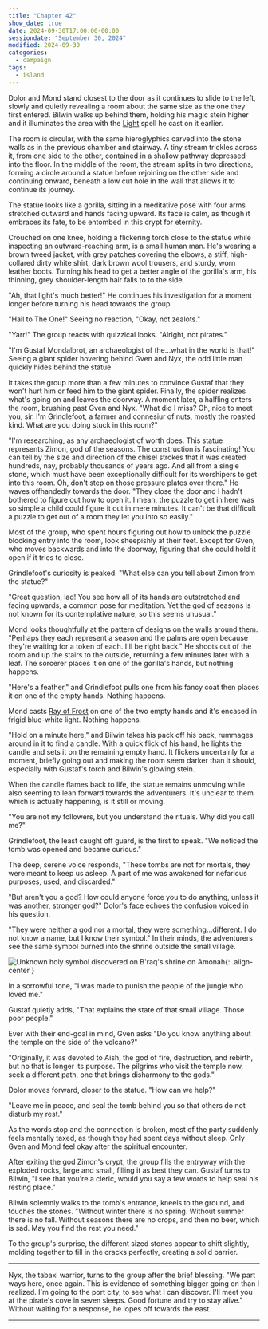 ```yaml
---
title: "Chapter 42"
show_date: true
date: 2024-09-30T17:00:00-00:00
sessiondate: "September 30, 2024"
modified: 2024-09-30
categories:
  - campaign
tags:
  - island
---
```


Dolor and Mond stand closest to the door as it continues to slide to the left, slowly
and quietly revealing a room about the same size as the one they first entered. Bilwin
walks up behind them, holding his magic stein higher and it illuminates the area with the
[Light](https://www.dndbeyond.com/spells/2618996-light) spell he cast on it earlier.

The room is circular, with the same hieroglyphics carved into the stone walls as in
the previous chamber and stairway. A tiny stream trickles across it, from one side to the
other, contained in a shallow pathway depressed into the floor. In the middle of the room,
the stream splits in two directions, forming a circle around a statue before rejoining
on the other side and continuing onward, beneath a low cut hole in the wall that allows
it to continue its journey. 

The statue looks like a gorilla, sitting in a meditative pose with four arms stretched
outward and hands facing upward. Its face is calm, as though it embraces its fate, to be
entombed in this crypt for eternity.

Crouched on one knee, holding a flickering torch close to the statue while inspecting an
outward-reaching arm, is a small human man. He's wearing a brown tweed jacket, with grey
patches covering the elbows, a stiff, high-collared dirty white shirt, dark brown wool
trousers, and sturdy, worn leather boots. Turning his head to get a better angle of the
gorilla's arm, his thinning, grey shoulder-length hair falls to to the side.

"Ah, that light's much better!" He continues his investigation for a moment longer before
turning his head towards the group.

"Hail to The One!" Seeing no reaction, "Okay, not zealots."

"Yarr!" The group reacts with quizzical looks. "Alright, not pirates."

"I'm Gustaf Mondalbrot, an archaeologist of the...what in the world is that!" Seeing a
giant spider hovering behind Gven and Nyx, the odd little man quickly hides behind the statue.

It takes the group more than a few minutes to convince Gustaf that they won't hurt him
or feed him to the giant spider. Finally, the spider realizes what's going on and leaves
the doorway. A moment later, a halfling enters the room, brushing past Gven and Nyx.
"What did I miss? Oh, nice to meet you, sir. I'm Grindlefoot, a farmer and connesiur of nuts,
mostly the roasted kind. What are you doing stuck in this room?"

"I'm researching, as any archaeologist of worth does. This statue represents Zimon, god
of the seasons. The construction is fascinating! You can tell by the size and direction
of the chisel strokes that it was created hundreds, nay, probably thousands of years ago.
And all from a single stone, which must have been exceptionally difficult for its worshipers
to get into this room. Oh, don't step on those pressure plates over there." He waves
offhandedly towards the door. "They close the door and I hadn't bothered to figure out how
to open it. I mean, the puzzle to get in here was so simple a child could figure it out in
mere minutes. It can't be that difficult a puzzle to get out of a room they let you into
so easily."

Most of the group, who spent hours figuring out how to unlock the puzzle blocking entry into
the room, look sheepishly at their feet. Except for Gven, who moves backwards and into the
doorway, figuring that she could hold it open if it tries to close.

Grindlefoot's curiosity is peaked. "What else can you tell about Zimon from the statue?"

"Great question, lad! You see how all of its hands are outstretched and facing upwards, a
common pose for meditation. Yet the god of seasons is not known for its contemplative
nature, so this seems unusual."

Mond looks thoughtfully at the pattern of designs on the walls around them. "Perhaps they
each represent a season and the palms are open because they're waiting for a token of each.
I'll be right back." He shoots out of the room and up the stairs to the outside, returning
a few minutes later with a leaf. The sorcerer places it on one of the gorilla's hands, but
nothing happens.

"Here's a feather," and Grindlefoot pulls one from his fancy coat then places it on one of
the empty hands. Nothing happens.

Mond casts [Ray of Frost](https://www.dndbeyond.com/spells/2618930-ray-of-frost) on one of the
two empty hands and it's encased in frigid blue-white light. Nothing happens.

"Hold on a minute here," and Bilwin takes his pack off his back, rummages around in it to
find a candle. With a quick flick of his hand, he lights the candle and sets it on the
remaining empty hand. It flickers uncertainly for a moment, briefly going out and making
the room seem darker than it should, especially with Gustaf's torch and Bilwin's glowing
stein.

When the candle flames back to life, the statue remains unmoving while also seeming to
lean forward towards the adventurers. It's unclear to them which is actually happening, is
it still or moving.

"You are not my followers, but you understand the rituals. Why did you call me?"

Grindlefoot, the least caught off guard, is the first to speak. "We noticed the tomb was
opened and became curious."

The deep, serene voice responds, "These tombs are not for mortals, they were meant to
keep us asleep. A part of me was awakened for nefarious purposes, used, and discarded."

"But aren't you a god? How could anyone force you to do anything, unless it was another,
stronger god?" Dolor's face echoes the confusion voiced in his question.

"They were neither a god nor a mortal, they were something...different. I do not know a
name, but I know their symbol." In their minds, the adventurers see the same symbol burned
into the shrine outside the small village.

![Unknown holy symbol discovered on B'raq's shrine on Amonah](/dnd/assets/images/ch40-holy-symbol-unknown.png){: .align-center }

In a sorrowful tone, "I was made to punish the people of the jungle who loved me."

Gustaf quietly adds, "That explains the state of that small village. Those poor people."

Ever with their end-goal in mind, Gven asks "Do you know anything about the temple on the
side of the volcano?"

"Originally, it was devoted to Aish, the god of fire, destruction, and rebirth, but no
that is longer its purpose. The pilgrims who visit the temple now, seek a different path,
one that brings disharmony to the gods."

Dolor moves forward, closer to the statue. "How can we help?"

"Leave me in peace, and seal the tomb behind you so that others do not disturb my rest."

As the words stop and the connection is broken, most of the party suddenly feels mentally
taxed, as though they had spent days without sleep. Only Gven and Mond feel okay after the
spiritual encounter.

After exiting the god Zimon's crypt, the group fills the entryway with the exploded rocks,
large and small, filling it as best they can. Gustaf turns to Bilwin, "I see that you're a
cleric, would you say a few words to help seal his resting place."

Bilwin solemnly walks to the tomb's entrance, kneels to the ground, and touches the stones.
"Without winter there is no spring. Without summer there is no fall. Without seasons there
are no crops, and then no beer, which is sad. May you find the rest you need."

To the group's surprise, the different sized stones appear to shift slightly, molding together
to fill in the cracks perfectly, creating a solid barrier.

---

Nyx, the tabaxi warrior, turns to the group after the brief blessing. "We part ways
here, once again. This is evidence of something bigger going on than I realized. I'm going to
the port city, to see what I can discover. I'll meet you at the pirate's cove in seven sleeps.
Good fortune and try to stay alive." Without waiting for a response, he lopes off towards the
east.

---





<!-- NOTES -->

<!-- em dash: — | Mac kebyoard shortcut = Option + Shift + Dash (-) -->
<!-- https://oatcookies.neocities.org/dndmoney to convert copper, silver, gold, and more into CP -->
<!-- Frequently used links:
  [Barbarian rage](https://www.thegamer.com/dungeons-dragons-dnd-barbarian-rage-explained-guide/)
  [Bardic inspiration](https://www.dndbeyond.com/classes/1-bard#BardicInspiration-75)
  [Chaos Bolt](https://www.dndbeyond.com/spells/14761-chaos-bolt)
  [Hanseath](https://forgottenrealms.fandom.com/wiki/Hanseath)
  [Hellish Rebuke](https://www.dndbeyond.com/spells/hellish-rebuke)
  [hurdy-gurdy](https://en.wikipedia.org/wiki/Hurdy-gurdy)
  [Mind Spike](http://dnd5e.wikidot.com/spell:mind-spike)
  [Shillelagh](https://www.dndbeyond.com/spells/2249-shillelagh)
  [Spiritual Weapon](https://www.dndbeyond.com/spells/2263-spiritual-weapon)
  [Wild Shape](https://www.dndbeyond.com/posts/635-druid-101-wild-shape-guide)
-->
<!--
  Lists of spells for the classes:
    - Bard spells: https://www.dndbeyond.com/spells/class/1-bard
    - Cleric spells: https://www.dndbeyond.com/spells/class/cleric 
    - Druid spells: https://www.dndbeyond.com/spells/class/druid
    - Sorcerer spells: https://www.dndbeyond.com/spells/class/sorcerer
  Monsters: https://www.dndbeyond.com/monsters
  Damage types: https://www.wargamer.com/dnd/damage-types
  Luck (Bilwin): http://dnd5e.wikidot.com/feat:lucky
-->
<!-- Directions on a boat:
  Port = left side
  Starboard = right side
  Bow = front
  Aft = back (inside the ship, on board)
  Stern = back (outside, offboard)
-->
